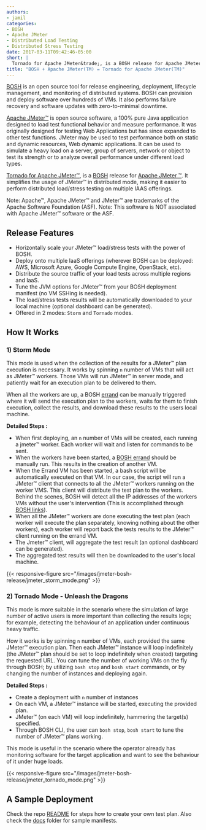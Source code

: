 ```yaml
---
authors:
- jamil
categories:
- BOSH
- Apache JMeter
- Distributed Load Testing
- Distributed Stress Testing
date: 2017-03-11T09:42:46-05:00
short: |
  Tornado for Apache JMeter&trade;, is a BOSH release for Apache JMeter&trade;. It simplifies the usage of JMeter&trade; in distributed mode, making it easier to perform load or stress testing.
title: "BOSH + Apache JMeter(TM) = Tornado for Apache JMeter(TM)"
---
```


[BOSH](http://bosh.io/) is an open source tool for release engineering, deployment, lifecycle management, and monitoring of distributed systems.
BOSH can provision and deploy software over hundreds of VMs. It also performs failure recovery and software updates with zero-to-minimal downtime.

[Apache JMeter&trade;](http://jmeter.apache.org/) is open source software, a 100% pure Java application designed to load test functional behavior and measure performance. It was originally designed for testing Web Applications but has since expanded to other test functions. JMeter may be used to test performance both on static and dynamic resources, Web dynamic applications. It can be used to simulate a heavy load on a server, group of servers, network or object to test its strength or to analyze overall performance under different load types.

[Tornado for Apache JMeter&trade;](https://github.com/jamlo/jmeter-bosh-release), is a [BOSH](https://bosh.io/) release for [Apache JMeter &trade;](http://jmeter.apache.org/). It simplifies the usage of JMeter&trade; in distributed mode, making it easier to perform distributed load/stress testing on multiple IAAS offerings.

Note: Apache&trade;, Apache JMeter&trade; and JMeter&trade; are trademarks of the Apache Software Foundation (ASF).
Note: This software is NOT associated with Apache JMeter&trade; software or the ASF.

## Release Features

* Horizontally scale your JMeter&trade; load/stress tests with the power of BOSH.
* Deploy onto multiple IaaS offerings (wherever BOSH can be deployed: AWS, Microsoft Azure, Google Compute Engine, OpenStack, etc).
* Distribute the source traffic of your load tests across multiple regions and IaaS.
* Tune the JVM options for JMeter&trade; from your BOSH deployment manifest (no VM SSHing is needed).
* The load/stress tests results will be automatically downloaded to your local machine (optional dashboard can be generated).
* Offered in 2 modes: `Storm` and `Tornado` modes.

## How It Works

### 1) Storm Mode
This mode is used when the collection of the results for a JMeter&trade; plan execution is necessary. It works by spinning `n` number of VMs that will act as JMeter&trade; workers. Those VMs will run JMeter&trade; in server mode, and patiently wait for an execution plan to be delivered to them.

When all the workers are up, a BOSH [errand](https://bosh.io/docs/terminology.html#errand) can be manually triggered where it will send the execution plan to the workers, waits for them to finish execution, collect the results, and download these results to the users local machine.

**Detailed Steps :**

* When first deploying, an `n` number of VMs will be created, each running a jmeter&trade; worker. Each worker will wait and listen for commands to be sent.
* When the workers have been started, a [BOSH errand](https://bosh.io/docs/terminology.html#errand) should be manually run. This results in the creation of another VM.
* When the Errand VM has been started, a bash script will be automatically executed on that VM. In our case, the script will run a JMeter&trade; client that connects to all the JMeter&trade; workers running on the worker VMS. This client will distribute the test plan to the workers. Behind the scenes, BOSH will detect all the IP addresses of the workers VMs without the user's intervention (This is accomplished through [BOSH links](https://bosh.io/docs/links.html)).
* When all the JMeter&trade; workers are done executing the test plan (each worker will execute the plan separately, knowing nothing about the other workers), each worker will report back the tests results to the JMeter&trade; client running on the errand VM.
* The Jmeter&trade; client, will aggregate the test result (an optional dashboard can be generated).
* The aggregated test results will then be downloaded to the user's local machine.

{{< responsive-figure src="/images/jmeter-bosh-release/jmeter_storm_mode.png" >}}

### 2) Tornado Mode - Unleash the Dragons
This mode is more suitable in the scenario where the simulation of large number of active users is more important than collecting the results logs; for example, detecting the behaviour of an application under continuous heavy traffic.

How it works is by spinning `n` number of VMs, each provided the same JMeter&trade; execution plan. Then each JMeter&trade; instance will loop indefinitely (the JMeter&trade; plan should be set to loop indefinitely when created) targeting the requested URL. You can tune the number of working VMs on the fly through BOSH; by utilizing `bosh stop` and `bosh start` commands, or by changing the number of instances and deploying again.

**Detailed Steps :**

* Create a deployment with `n` number of instances
* On each VM, a JMeter&trade; instance will be started, executing the provided plan.
* JMeter&trade; (on each VM) will loop indefinitely, hammering the target(s) specified.
* Through BOSH CLI, the user can `bosh stop`, `bosh start` to tune the number of JMeter&trade; plans working.

This mode is useful in the scenario where the operator already has monitoring software for the target application and want to see the behaviour of it under huge loads.

{{< responsive-figure src="/images/jmeter-bosh-release/jmeter_tornado_mode.png" >}}

## A Sample Deployment

Check the repo [README](https://github.com/jamlo/jmeter-bosh-release#getting-started---aws-example) for steps how to create your own test plan. Also check the [docs](https://github.com/jamlo/jmeter-bosh-release/tree/master/docs) folder for sample manifests.
